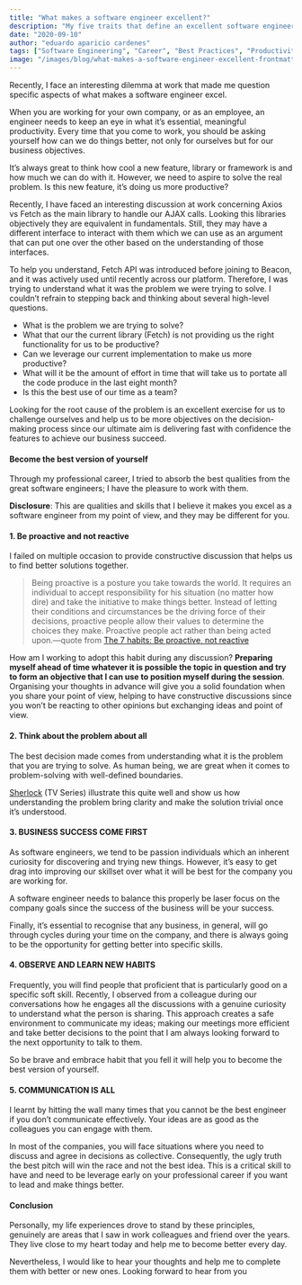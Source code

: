 ```yaml
---
title: "What makes a software engineer excellent?"
description: "My five traits that define an excellent software engineer"
date: "2020-09-10"
author: "eduardo aparicio cardenes"
tags: ["Software Engineering", "Career", "Best Practices", "Productivity"]
image: "/images/blog/what-makes-a-software-engineer-excellent-frontmatter.jpeg"
---
```


Recently, I face an interesting dilemma at work that made me question specific aspects of what makes a software engineer excel.

When you are working for your own company, or as an employee, an engineer needs to keep an eye in what it’s essential, meaningful productivity. Every time that you come to work, you should be asking yourself how can we do things better, not only for ourselves but for our business objectives.

It’s always great to think how cool a new feature, library or framework is and how much we can do with it. However, we need to aspire to solve the real problem. Is this new feature, it’s doing us more productive?

Recently, I have faced an interesting discussion at work concerning Axios vs Fetch as the main library to handle our AJAX calls. Looking this libraries objectively they are equivalent in fundamentals. Still, they may have a different interface to interact with them which we can use as an argument that can put one over the other based on the understanding of those interfaces.

To help you understand, Fetch API was introduced before joining to Beacon, and it was actively used until recently across our platform. Therefore, I was trying to understand what it was the problem we were trying to solve. I couldn’t refrain to stepping back and thinking about several high-level questions.

- What is the problem we are trying to solve?
- What that our the current library (Fetch) is not providing us the right functionality for us to be productive?
- Can we leverage our current implementation to make us more productive?
- What will it be the amount of effort in time that will take us to portate all the code produce in the last eight month?
- Is this the best use of our time as a team?

Looking for the root cause of the problem is an excellent exercise for us to challenge ourselves and help us to be more objectives on the decision-making process since our ultimate aim is delivering fast with confidence the features to achieve our business succeed.

#### Become the best version of yourself

Through my professional career, I tried to absorb the best qualities from the great software engineers; I have the pleasure to work with them.

**Disclosure**: This are qualities and skills that I believe it makes you excel as a software engineer from my point of view, and they may be different for you.

#### 1. Be proactive and not reactive

I failed on multiple occasion to provide constructive discussion that helps us to find better solutions together.

> Being proactive is a posture you take towards the world. It requires an individual to accept responsibility for his situation (no matter how dire) and take the initiative to make things better. Instead of letting their conditions and circumstances be the driving force of their decisions, proactive people allow their values to determine the choices they make. Proactive people act rather than being acted upon.—quote from [The 7 habits: Be proactive, not reactive](https://www.artofmanliness.com/articles/7-habits-proactive-not-reactive)

How am I working to adopt this habit during any discussion? **Preparing myself ahead of time whatever it is possible the topic in question and try to form an objective that I can use to position myself during the session**. Organising your thoughts in advance will give you a solid foundation when you share your point of view, helping to have constructive discussions since you won’t be reacting to other opinions but exchanging ideas and point of view.

#### 2. Think about the problem about all

The best decision made comes from understanding what it is the problem that you are trying to solve. As human being, we are great when it comes to problem-solving with well-defined boundaries.

[Sherlock](https://en.wikipedia.org/wiki/Sherlock_(TV_series)) (TV Series) illustrate this quite well and show us how understanding the problem bring clarity and make the solution trivial once it’s understood.

#### 3. BUSINESS SUCCESS COME FIRST

As software engineers, we tend to be passion individuals which an inherent curiosity for discovering and trying new things. However, it’s easy to get drag into improving our skillset over what it will be best for the company you are working for.

A software engineer needs to balance this properly be laser focus on the company goals since the success of the business will be your success.

Finally, it’s essential to recognise that any business, in general, will go through cycles during your time on the company, and there is always going to be the opportunity for getting better into specific skills.

#### 4. OBSERVE AND LEARN NEW HABITS

Frequently, you will find people that proficient that is particularly good on a specific soft skill. Recently, I observed from a colleague during our conversations how he engages all the discussions with a genuine curiosity to understand what the person is sharing. This approach creates a safe environment to communicate my ideas; making our meetings more efficient and take better decisions to the point that I am always looking forward to the next opportunity to talk to them.

So be brave and embrace habit that you fell it will help you to become the best version of yourself.

#### 5. COMMUNICATION IS ALL

I learnt by hitting the wall many times that you cannot be the best engineer if you don’t communicate effectively. Your ideas are as good as the colleagues you can engage with them.

In most of the companies, you will face situations where you need to discuss and agree in decisions as collective. Consequently, the ugly truth the best pitch will win the race and not the best idea. This is a critical skill to have and need to be leverage early on your professional career if you want to lead and make things better.

#### Conclusion

Personally, my life experiences drove to stand by these principles, genuinely are areas that I saw in work colleagues and friend over the years. They live close to my heart today and help me to become better every day.

Nevertheless, I would like to hear your thoughts and help me to complete them with better or new ones. Looking forward to hear from you 